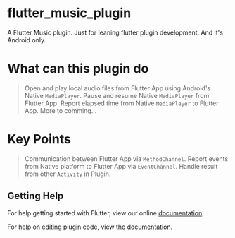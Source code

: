 # flutter_music_plugin

A Flutter Music plugin. Just for leaning flutter plugin development. And it's Android only.

# What can this plugin do
> Open and play local audio files from Flutter App using Android's Native `MediaPlayer`.
> Pause and resume Native `MediaPlayer` from Flutter App.
> Report elapsed time from Native `MediaPlayer` to Flutter App.
> More to comming...

# Key Points
> Communication between Flutter App via `MethodChannel`.
> Report events from Native platform to Flutter App via `EventChannel`.
> Handle result from other `Activity` in Plugin. 

## Getting Help

For help getting started with Flutter, view our online
[documentation](https://flutter.io/).

For help on editing plugin code, view the [documentation](https://flutter.io/platform-plugins/#edit-code).
